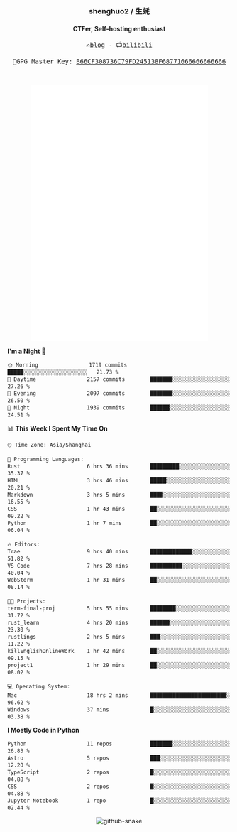 <h3 align="center"> shenghuo2 / 生蚝 </h3>
<h4 align="center" >CTFer, Self-hosting enthusiast</h3>


<p align="center">
  <samp>
    ✍️<a href="https://blog.shenghuo2.top/">blog</a> -
    📺<a href="https://space.bilibili.com/85894935">bilibili</a>
  </samp>
</p>
<p align="center">
  <samp>
     🔐GPG Master Key: <a align="center" href="https://github.com/shenghuo2.gpg">B66CF308736C79FD245138F68771666666666666</a>
  </samp>
</p>
<br>
<p align="center">
  <a href="https://github.com/shenghuo2">
    <img width="400" align="top" src="https://github.com/shenghuo2/shenghuo2/blob/main/metrics.left.svg" />
  </a>
  <a href="https://github.com/shenghuo2">
    <img width="400" align="top" src="https://github.com/shenghuo2/shenghuo2/blob/main/metrics.right.svg" />
  </a>
</p>


<!--START_SECTION:waka-->
**I'm a Night 🦉** 

```text
🌞 Morning                1719 commits        █████░░░░░░░░░░░░░░░░░░░░   21.73 % 
🌆 Daytime                2157 commits        ███████░░░░░░░░░░░░░░░░░░   27.26 % 
🌃 Evening                2097 commits        ███████░░░░░░░░░░░░░░░░░░   26.50 % 
🌙 Night                  1939 commits        ██████░░░░░░░░░░░░░░░░░░░   24.51 % 
```


📊 **This Week I Spent My Time On** 

```text
🕑︎ Time Zone: Asia/Shanghai

💬 Programming Languages: 
Rust                     6 hrs 36 mins       █████████░░░░░░░░░░░░░░░░   35.37 % 
HTML                     3 hrs 46 mins       █████░░░░░░░░░░░░░░░░░░░░   20.21 % 
Markdown                 3 hrs 5 mins        ████░░░░░░░░░░░░░░░░░░░░░   16.55 % 
CSS                      1 hr 43 mins        ██░░░░░░░░░░░░░░░░░░░░░░░   09.22 % 
Python                   1 hr 7 mins         ██░░░░░░░░░░░░░░░░░░░░░░░   06.04 % 

🔥 Editors: 
Trae                     9 hrs 40 mins       █████████████░░░░░░░░░░░░   51.82 % 
VS Code                  7 hrs 28 mins       ██████████░░░░░░░░░░░░░░░   40.04 % 
WebStorm                 1 hr 31 mins        ██░░░░░░░░░░░░░░░░░░░░░░░   08.14 % 

🐱‍💻 Projects: 
term-final-proj          5 hrs 55 mins       ████████░░░░░░░░░░░░░░░░░   31.72 % 
rust_learn               4 hrs 20 mins       ██████░░░░░░░░░░░░░░░░░░░   23.30 % 
rustlings                2 hrs 5 mins        ███░░░░░░░░░░░░░░░░░░░░░░   11.22 % 
killEnglishOnlineWork    1 hr 42 mins        ██░░░░░░░░░░░░░░░░░░░░░░░   09.15 % 
project1                 1 hr 29 mins        ██░░░░░░░░░░░░░░░░░░░░░░░   08.02 % 

💻 Operating System: 
Mac                      18 hrs 2 mins       ████████████████████████░   96.62 % 
Windows                  37 mins             █░░░░░░░░░░░░░░░░░░░░░░░░   03.38 % 
```

**I Mostly Code in Python** 

```text
Python                   11 repos            ███████░░░░░░░░░░░░░░░░░░   26.83 % 
Astro                    5 repos             ███░░░░░░░░░░░░░░░░░░░░░░   12.20 % 
TypeScript               2 repos             █░░░░░░░░░░░░░░░░░░░░░░░░   04.88 % 
CSS                      2 repos             █░░░░░░░░░░░░░░░░░░░░░░░░   04.88 % 
Jupyter Notebook         1 repo              █░░░░░░░░░░░░░░░░░░░░░░░░   02.44 % 
```




<!--END_SECTION:waka-->


<div align="center">
  <picture>
    <source media="(prefers-color-scheme: dark)" srcset="https://gist.githubusercontent.com/shenghuo2/bfce20b14ab0484cef03bae6e60e0b3a/raw/github-snake-dark.svg" />
    <source media="(prefers-color-scheme: light)" srcset="https://gist.githubusercontent.com/shenghuo2/bfce20b14ab0484cef03bae6e60e0b3a/raw/github-snake.svg" />
    <img alt="github-snake" src="https://gist.githubusercontent.com/shenghuo2/bfce20b14ab0484cef03bae6e60e0b3a/raw/github-snake.svg" />
  </picture>
</div>

<!--
**shenghuo2/shenghuo2** is a ✨ _special_ ✨ repository because its `README.md` (this file) appears on your GitHub profile.

Here are some ideas to get you started:

- 🔭 I’m currently working on ...
- 🌱 I’m currently learning ...
- 👯 I’m looking to collaborate on ...
- 🤔 I’m looking for help with ...
- 💬 Ask me about ...
- 📫 How to reach me: ...
- 😄 Pronouns: ...
- ⚡ Fun fact: ...
-->
